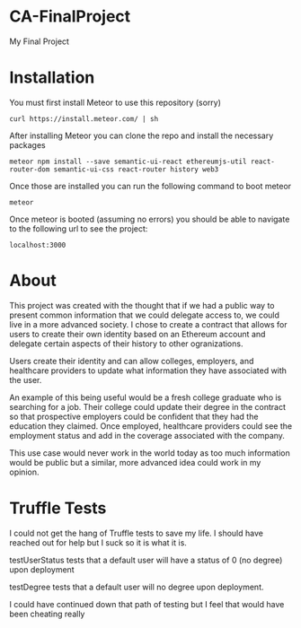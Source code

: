 # CA-FinalProject
 My Final Project

# Installation

You must first install Meteor to use this repository (sorry)

```curl https://install.meteor.com/ | sh ```

After installing Meteor you can clone the repo and install the necessary packages

```meteor npm install --save semantic-ui-react ethereumjs-util react-router-dom semantic-ui-css react-router history web3```

Once those are installed you can run the following command to boot meteor

```meteor```

Once meteor is booted (assuming no errors) you should be able to navigate to the following url to see the project:

```localhost:3000``` 

# About

This project was created with the thought that if we had a public way to present common information that we could delegate access to, we could live in a more advanced society. I chose to create a contract that allows for users to create their own identity based on an Ethereum account and delegate certain aspects of their history to other ogranizations.

Users create their identity and can allow colleges, employers, and healthcare providers to update what information they have associated with the user. 

An example of this being useful would be a fresh college graduate who is searching for a job. Their college could update their degree in the contract so that prospective employers could be confident that they had the education they claimed. Once employed, healthcare providers could see the employment status and add in the coverage associated with the company.

This use case would never work in the world today as too much information would be public but a similar, more advanced idea could work in my opinion. 


# Truffle Tests

I could not get the hang of Truffle tests to save my life. I should have reached out for help but I suck so it is what it is. 

testUserStatus tests that a default user will have a status of 0 (no degree) upon deployment

testDegree tests that a default user will no degree upon deployment.

I could have continued down that path of testing but I feel that would have been cheating really

